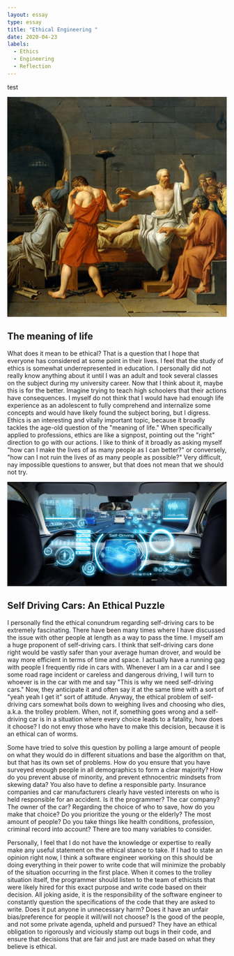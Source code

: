 ```yaml
---
layout: essay
type: essay
title: "Ethical Engineering "
date: 2020-04-23
labels:
  - Ethics
  - Engineering 
  - Reflection
---
```


test

<div class="ui medium images">
  <img class="ui image" src="../images/death-of-socrates.jpg">
</div>

## The meaning of life
What does it mean to be ethical? That is a question that I hope that everyone has considered at some point in their lives. I feel that the study of ethics is somewhat underrepresented in education. I personally did not really know anything about it until I was an adult and took several classes on the subject during my university career. Now that I think about it, maybe this is for the better. Imagine trying to teach high schoolers that their actions have consequences. I myself do not think that I would have had enough life experience as an adolescent to fully comprehend and internalize some concepts and would have likely found the subject boring, but I digress. Ethics is an interesting and vitally important topic, because it broadly tackles the age-old question of the "meaning of life." When specifically applied to professions, ethics are like a signpost, pointing out the "right" direction to go with our actions. I like to think of it broadly as asking myself "how can I make the lives of as many people as I can better?" or conversely, "how can I not ruin the lives of as many people as possible?" Very difficult, nay impossible questions to answer, but that does not mean that we should not try.

<div class="ui medium images">
  <img class="ui image" src="../images/selfdriving.jpg">
</div>

## Self Driving Cars: An Ethical Puzzle
I personally find the ethical conundrum regarding self-driving cars to be extremely fascinating. There have been many times where I have discussed the issue with other people at length as a way to pass the time. I myself am a huge proponent of self-driving cars. I think that self-driving cars done right would be vastly safer than your average human drover, and would be way more efficient in terms of time and space. I actually have a running gag with people I frequently ride in cars with. Whenever I am in a car and I see some road rage incident or careless and dangerous driving, I will turn to whoever is in the car with me and say "This is why we need self-driving cars." Now, they  anticipate it and often say it at the same time with a sort of "yeah yeah I get it" sort of attitude. Anyway, the ethical problem of self-driving cars somewhat boils down to weighing lives and choosing who dies, a.k.a. the trolley problem. When, not if, something goes wrong and a self-driving car is in a situation where every choice leads to a fatality, how does it choose? I do not envy those who have to make this decision, because it is an ethical can of worms. 

Some have tried to solve this question by polling a large amount of people on what they would do in different situations and base the algorithm on that, but that has its own set of problems. How do you ensure that you have surveyed enough people in all demographics to form a clear majority? How do you prevent abuse of minority, and prevent ethnocentric mindsets from skewing data? You also have to define a responsible party. Insurance companies and car manufacturers clearly have vested interests on who is held responsible for an accident. Is it the programmer? The car company? The owner of the car? Regarding the choice of who to save, how do you make that choice? Do you prioritize the young or the elderly? The most amount of people? Do you take things like health conditions, profession, criminal record into account? There are too many variables to consider. 

Personally, I feel that I do not have the knowledge or expertise to really make any useful statement on the ethical stance to take. If I had to state an opinion right now, I think a software engineer working on this should be doing everything in their power to write code that will minimize the probably of the situation occurring in the first place. When it comes to the trolley situation itself, the programmer should listen to the team of ethicists that were likely hired for this exact purpose and write code based on their decision. All joking aside, it is the responsibility of the software engineer to constantly question the specifications of the code that they are asked to write. Does it put anyone in unnecessary harm? Does it have an unfair bias/preference for people it will/will not choose? Is the good of the people, and not some private agenda, upheld and pursued? They have an ethical obligation to rigorously and viciously stamp out bugs in their code, and ensure that decisions that are fair and just are made based on what they believe is ethical.